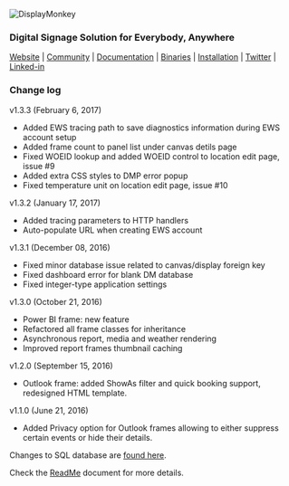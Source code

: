 
![DisplayMonkey](http://www.displaymonkey.org/dm/wp-content/uploads/display_monkey_whi_red_cool_6.png)

### Digital Signage Solution for Everybody, Anywhere

[Website](http://displaymonkey.org) |
[Community](http://www.displaymonkey.org/dm/answers/) |
[Documentation](http://www.displaymonkey.org/dm/documentation/) |
[Binaries](http://www.displaymonkey.org/dm/download/) |
[Installation](http://www.displaymonkey.org/dm/documentation/installation/) |
[Twitter](https://twitter.com/fuel9) |
[Linked-in](https://www.linkedin.com/company/fuel9?trk=company_logo)

### Change log

v1.3.3 (February 6, 2017)

- Added EWS tracing path to save diagnostics information during EWS account setup 
- Added frame count to panel list under canvas detils page
- Fixed WOEID lookup and added WOEID control to location edit page, issue #9
- Added extra CSS styles to DMP error popup
- Fixed temperature unit on location edit page, issue #10

v1.3.2 (January 17, 2017)

- Added tracing parameters to HTTP handlers
- Auto-populate URL when creating EWS account

v1.3.1 (December 08, 2016)

- Fixed minor database issue related to canvas/display foreign key
- Fixed dashboard error for blank DM database
- Fixed integer-type application settings

v1.3.0 (October 21, 2016)

- Power BI frame: new feature
- Refactored all frame classes for inheritance
- Asynchronous report, media and weather rendering
- Improved report frames thumbnail caching

v1.2.0 (September 15, 2016)

- Outlook frame: added ShowAs filter and quick booking support, redesigned HTML template.

v1.1.0 (June 21, 2016)

- Added Privacy option for Outlook frames allowing to either suppress certain events or hide their details.


Changes to SQL database are [found here](https://github.com/fuel9/DisplayMonkey/blob/master/SQL/Version). 

Check the [ReadMe](https://github.com/fuel9/DisplayMonkey/blob/master/README.md) document for more details.

